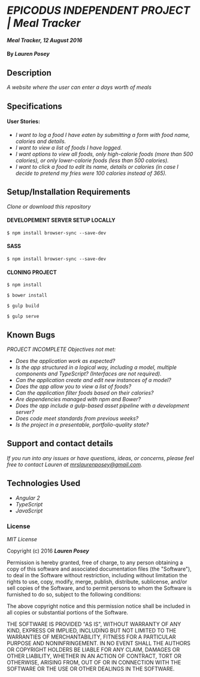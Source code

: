 # _EPICODUS INDEPENDENT PROJECT | Meal Tracker_

#### _Meal Tracker, 12 August 2016_

#### By _**Lauren Posey**_

## Description

_A website where the user can enter a days worth of meals_

## Specifications
#### User Stories:
* _I want to log a food I have eaten by submitting a form with food name, calories and details._
* _I want to view a list of foods I have logged._
* _I want options to view all foods, only high-calorie foods (more than 500 calories), or only lower-calorie foods (less than 500 calories)._
* _I want to click a food to edit its name, details or calories (in case I decide to pretend my fries were 100 calories instead of 365)._


## Setup/Installation Requirements

_Clone or download this repository_

#### DEVELOPEMENT SERVER SETUP LOCALLY
```
$ npm install browser-sync --save-dev
```

#### SASS
```
$ npm install browser-sync --save-dev
```

#### CLONING PROJECT

```
$ npm install
```
```
$ bower install
```
```
$ gulp build
```
```
$ gulp serve
```

## Known Bugs

_PROJECT INCOMPLETE_
_Objectives not met:_
* _Does the application work as expected?_
* _Is the app structured in a logical way, including a model, multiple components and TypeScript? (Interfaces are not required)._
* _Can the application create and edit new instances of a model?_
* _Does the app allow you to view a list of foods?_
* _Can the application filter foods based on their calories?_
* _Are dependencies managed with npm and Bower?_
* _Does the app include a gulp-based asset pipeline with a development server?_
* _Does code meet standards from previous weeks?_
* _Is the project in a presentable, portfolio-quality state?_

## Support and contact details

_If you run into any issues or have questions, ideas, or concerns, please feel free to contact Lauren at <a href="mailto:mrslaurenposey@gmail.com">mrslaurenposey@gmail.com</a>._

## Technologies Used

* _Angular 2_
* _TypeScript_
* _JavaScript_

### License

*MIT License*

Copyright (c) 2016 **_Lauren Posey_**

Permission is hereby granted, free of charge, to any person obtaining a copy of this software and associated documentation files (the "Software"), to deal in the Software without restriction, including without limitation the rights to use, copy, modify, merge, publish, distribute, sublicense, and/or sell copies of the Software, and to permit persons to whom the Software is furnished to do so, subject to the following conditions:

The above copyright notice and this permission notice shall be included in all copies or substantial portions of the Software.

THE SOFTWARE IS PROVIDED "AS IS", WITHOUT WARRANTY OF ANY KIND, EXPRESS OR IMPLIED, INCLUDING BUT NOT LIMITED TO THE WARRANTIES OF MERCHANTABILITY, FITNESS FOR A PARTICULAR PURPOSE AND NONINFRINGEMENT. IN NO EVENT SHALL THE AUTHORS OR COPYRIGHT HOLDERS BE LIABLE FOR ANY CLAIM, DAMAGES OR OTHER LIABILITY, WHETHER IN AN ACTION OF CONTRACT, TORT OR OTHERWISE, ARISING FROM, OUT OF OR IN CONNECTION WITH THE SOFTWARE OR THE USE OR OTHER DEALINGS IN THE SOFTWARE.
